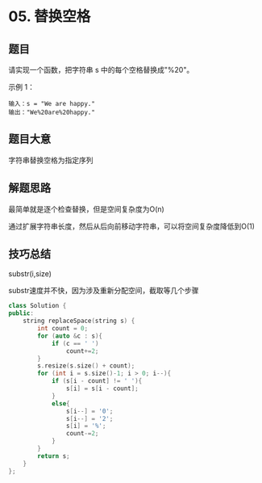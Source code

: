# 05. 替换空格

## 题目

请实现一个函数，把字符串 s 中的每个空格替换成"%20"。

 

示例 1：

```
输入：s = "We are happy."
输出："We%20are%20happy."
```



## 题目大意

字符串替换空格为指定序列

## 解题思路

最简单就是逐个检查替换，但是空间复杂度为O(n)

通过扩展字符串长度，然后从后向前移动字符串，可以将空间复杂度降低到O(1)

## 技巧总结

substr(i,size)

substr速度并不快，因为涉及重新分配空间，截取等几个步骤





```c++
class Solution {
public:
    string replaceSpace(string s) {
        int count = 0;
        for (auto &c : s){
            if (c == ' ')
                count+=2;
        }
        s.resize(s.size() + count);
        for (int i = s.size()-1; i > 0; i--){
            if (s[i - count] != ' '){
                s[i] = s[i - count];
            }
            else{
                s[i--] = '0';
                s[i--] = '2';
                s[i] = '%';
                count-=2;
            }
        }       
        return s;
    }
};
```

